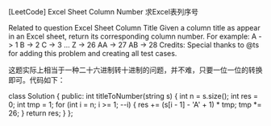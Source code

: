 [LeetCode] Excel Sheet Column Number 求Excel表列序号 

Related to question Excel Sheet Column Title
Given a column title as appear in an Excel sheet, return its corresponding column number.
For example:
    A -> 1
    B -> 2
    C -> 3
    ...
    Z -> 26
    AA -> 27
    AB -> 28 
Credits:
Special thanks to @ts for adding this problem and creating all test cases.
 
这题实际上相当于一种二十六进制转十进制的问题，并不难，只要一位一位的转换即可。代码如下：
 

class Solution {
public:
    int titleToNumber(string s) {
        int n = s.size();
        int res = 0;
        int tmp = 1;
        for (int i = n; i >= 1; --i) {
            res += (s[i - 1] - 'A' + 1) * tmp; 
            tmp *= 26;
        }
        return res;
    }
};
